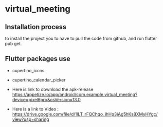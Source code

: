 # virtual_meeting

## Installation process
  to install the project you to have to pull the code from github,
  and run flutter pub get.

## Flutter packages use 
-  cupertino_icons
- cupertino_calendar_picker

- Here is link to download the apk-release https://appetize.io/app/android/com.example.virtual_meeting?device=pixel6pro&osVersion=13.0
- Here is a link to  Video : https://drive.google.com/file/d/1lLT_rFQChqo_ihHp3jAg5hKs8XMyHYgc/view?usp=sharing
  
